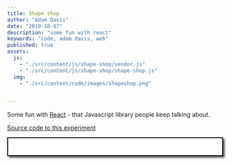 ```yaml
---
title: Shape shop
author: "Adam Davis"
date: "2019-10-07"
description: "some fun with react"
keywords: "code, adam davis, web"
published: true
assets:
  js: 
    - "./src/content/js/shape-shop/vendor.js"
    - "./src/content/js/shape-shop/shape-shop.js"
  img: 
    - "./src/content/code/images/shapeshop.png"


---
```

Some fun with [React](https://facebook.github.io/react/) - that Javascript library people keep talking about.</p>

[Source code to this experiment](https://github.com/admataz/shape-shop)

  <div style="background-color:#fff; border: 2px solid #000; box-shadow: 4px 4px 4px #666; padding: 20px; display: flex;">
  <div id="app" ></div>
  </div>

